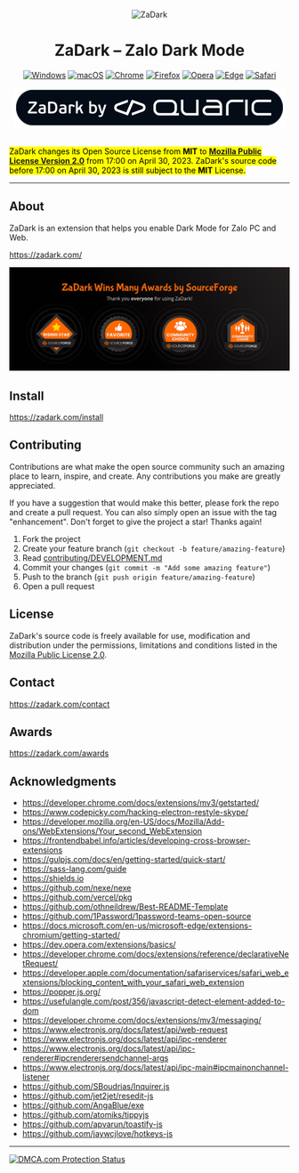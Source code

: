 <br />

<div align="center">
  <img src=".github/zadark-icon.png" width="128" alt="ZaDark" />

  <h1>ZaDark – Zalo Dark Mode</h1>

  [![Windows](https://img.shields.io/badge/Windows-00002D.svg?&style=for-the-badge&logo=windows&logoColor=3989FF)](https://go.quaric.com/zadark-win)
  [![macOS](https://img.shields.io/badge/macOS-00002D.svg?&style=for-the-badge&logo=apple&logoColor=3989FF)](https://go.quaric.com/zadark-mac)
  [![Chrome](https://img.shields.io/badge/Chrome-00002D.svg?&style=for-the-badge&logo=google-chrome&logoColor=3989FF)](https://go.quaric.com/zadark-chrome)
  [![Firefox](https://img.shields.io/badge/Firefox-00002D.svg?&style=for-the-badge&logo=firefox&logoColor=3989FF)](https://go.quaric.com/zadark-firefox)
  [![Opera](https://img.shields.io/badge/Opera-00002D.svg?&style=for-the-badge&logo=opera&logoColor=3989FF)](https://go.quaric.com/zadark-opera)
  [![Edge](https://img.shields.io/badge/Edge-00002D.svg?&style=for-the-badge&logo=microsoft-edge&logoColor=3989FF)](https://go.quaric.com/zadark-edge)
  [![Safari](https://img.shields.io/badge/Safari-00002D.svg?&style=for-the-badge&logo=safari&logoColor=3989FF)](https://go.quaric.com/zadark-safari)

  <img src="./.github/zadark-by-quaric.svg" alt="ZaDark by Quaric" />
</div>

<br />

<mark>ZaDark changes its Open Source License from **MIT** to [**Mozilla Public License Version 2.0**](./LICENSE) from 17:00 on April 30, 2023.
ZaDark's source code before 17:00 on April 30, 2023 is still subject to the **MIT** License.</mark>

---

## About

ZaDark is an extension that helps you enable Dark Mode for Zalo PC and Web.

https://zadark.com/

![ZaDark Wins Many Awards by SourceForge](./.github/sourceforge-awards-231123.jpeg)

## Install

https://zadark.com/install

## Contributing

Contributions are what make the open source community such an amazing place to learn, inspire, and create. Any contributions you make are greatly appreciated.

If you have a suggestion that would make this better, please fork the repo and create a pull request. You can also simply open an issue with the tag "enhancement". Don't forget to give the project a star! Thanks again!

1. Fork the project
2. Create your feature branch (`git checkout -b feature/amazing-feature`)
3. Read [contributing/DEVELOPMENT.md](./contributing/DEVELOPMENT.md)
4. Commit your changes (`git commit -m "Add some amazing feature"`)
5. Push to the branch (`git push origin feature/amazing-feature`)
6. Open a pull request

## License

ZaDark's source code is freely available for use, modification and distribution under the permissions, limitations and conditions listed in the [Mozilla Public License 2.0](./LICENSE).

## Contact

https://zadark.com/contact

## Awards

https://zadark.com/awards

## Acknowledgments

- https://developer.chrome.com/docs/extensions/mv3/getstarted/
- https://www.codepicky.com/hacking-electron-restyle-skype/
- https://developer.mozilla.org/en-US/docs/Mozilla/Add-ons/WebExtensions/Your_second_WebExtension
- https://frontendbabel.info/articles/developing-cross-browser-extensions
- https://gulpjs.com/docs/en/getting-started/quick-start/
- https://sass-lang.com/guide
- https://shields.io
- https://github.com/nexe/nexe
- https://github.com/vercel/pkg
- https://github.com/othneildrew/Best-README-Template
- https://github.com/1Password/1password-teams-open-source
- https://docs.microsoft.com/en-us/microsoft-edge/extensions-chromium/getting-started/
- https://dev.opera.com/extensions/basics/
- https://developer.chrome.com/docs/extensions/reference/declarativeNetRequest/
- https://developer.apple.com/documentation/safariservices/safari_web_extensions/blocking_content_with_your_safari_web_extension
- https://popper.js.org/
- https://usefulangle.com/post/356/javascript-detect-element-added-to-dom
- https://developer.chrome.com/docs/extensions/mv3/messaging/
- https://www.electronjs.org/docs/latest/api/web-request
- https://www.electronjs.org/docs/latest/api/ipc-renderer
- https://www.electronjs.org/docs/latest/api/ipc-renderer#ipcrenderersendchannel-args
- https://www.electronjs.org/docs/latest/api/ipc-main#ipcmainonchannel-listener
- https://github.com/SBoudrias/Inquirer.js
- https://github.com/jet2jet/resedit-js
- https://github.com/AngaBlue/exe
- https://github.com/atomiks/tippyjs
- https://github.com/apvarun/toastify-js
- https://github.com/jaywcjlove/hotkeys-js

---

[![DMCA.com Protection Status](https://images.dmca.com/Badges/dmca_protected_sml_120m.png?ID=85a452ca-06aa-4352-bfeb-7cb563dbd2b9)](https://www.dmca.com/Protection/Status.aspx?ID=85a452ca-06aa-4352-bfeb-7cb563dbd2b9&refurl=https://zadark.com/)
